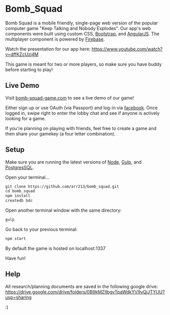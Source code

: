 # Bomb_Squad

Bomb Squad is a mobile friendly, single-page web version of the popular computer game "Keep Talking and Nobody Explodes".
Our app's web components were built using custom CSS, [Bootstrap](http://getbootstrap.com/), and [AngularJS](https://angularjs.org/). The multiplayer component
is powered by [Firebase](https://firebase.google.com/?utm_source=firechat).

Watch the presentation for our app here: https://www.youtube.com/watch?v=dffKZcUzj4M

This game is meant for two or more players, so make sure you have buddy before starting to play!

## Live Demo

Visit [bomb-squad-game.com](http://bomb-squad-game.com) to see a live demo of our game!

Either sign up or use OAuth (via Passport) and log-in via [facebook](http://facebook.com).
Once logged in, swipe right to enter the lobby chat and see if anyone is actively looking
for a game. 

If you're planning on playing with friends, feel free to create a game and then
share your gamekey (a four letter combination).

## Setup

Make sure you are running the latest versions of [Node](https://nodejs.org/en/), [Gulp](http://gulpjs.com/), and [PostgresSQL](https://www.postgresql.org/).

Open your terminal...
```HTML
git clone https://github.com/arr213/bomb_squad.git
cd bomb_squad
npm install
createdb bdc
```

Open another terminal window with the same directory:
```HTML
gulp
```

Go back to your previous terminal:
```HTML
npm start
```

By default the game is hosted on localhost:1337

Have fun!

## Help

All research/planning documents are saved in the following google drive:
https://drive.google.com/drive/folders/0B9kMZIlbgvTpaWdkYV9yQjJTYUU?usp=sharing

:)
